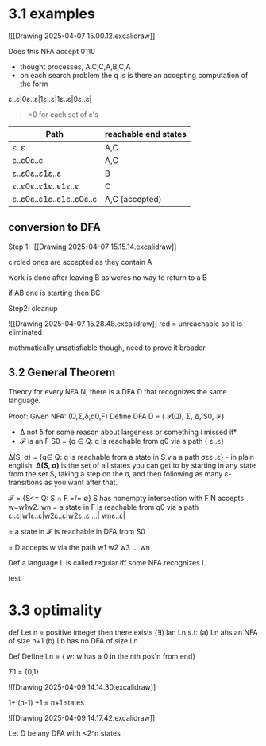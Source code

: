 
# 3.1  examples 
![[Drawing 2025-04-07 15.00.12.excalidraw]]

Does this NFA accept 0110
- thought processes, A,C,C,A,B,C,A
- on each search problem the q is is there an accepting computation of the form 

ε..ε|0ε..ε|1ε..ε|1ε..ε|0ε..ε|
>=0  for each set of ε's 

| Path                     | reachable end states |
| ------------------------ | -------------------- |
| ε..ε                     | A,C                  |
| ε..ε0ε..ε                | A,C                  |
| ε..ε0ε..ε1ε..ε           | B                    |
| ε..ε0ε..ε1ε..ε1ε..ε      | C                    |
| ε..ε0ε..ε1ε..ε1ε..ε0ε..ε | A,C (accepted)       |
## conversion to DFA
Step 1:
![[Drawing 2025-04-07 15.15.14.excalidraw]]

circled ones are accepted as they contain A

work is done after leaving B as weres no way to return to a B 

if AB one is starting then BC 

Step2: cleanup

![[Drawing 2025-04-07 15.28.48.excalidraw]]
red = unreachable so it is eliminated 

mathmatically unsatisfiable though, need to prove it broader

## 3.2 General Theorem

Theory for every NFA N, there is a DFA D  that recognizes the same language.

Proof: 
	Given NFA: 
	(Q,Σ,δ,q0,F)
Define DFA 
	D = ( 𝒫(Q), Σ, Δ, S0, ℱ) 
- Δ not δ for some reason about largeness or something i missed it*
- ℱ is an F
S0 = {q ∈ Q: q is reachable from q0 via a path { ε..ε}

Δ(S, σ) = {q∈ Q: q is reachable from a state in S via a path σεε..ε}
	- in plain english:  **Δ(S, σ)** is the set of all states you can get to by starting in any state from the set S, taking a step on the  σ, and then following as many ε-transitions as you want after that.

ℱ = {S<= Q: S **∩** F =/= ∅}
	 S has nonempty intersection with F 
N accepts w=w1w2..wn
= a state in F is reachable from q0 via a path ε..ε|w1ε..ε|w2ε..ε|w2ε..ε ...| wnε..ε|

= a state in ℱ is reachable in DFA from S0 

= D accepts w via the path w1 w2 w3 ... wn 


Def a language L is called regular iff some NFA recognizes L. 

test


# 3.3  optimality
def Let n = positive integer then there exists (∃) lan Ln s.t: 
	(a) Ln ahs an NFA of size n+1 
	(b) Lb has no DFA of size Ln

Def Define Ln = { w: w has a 0 in the nth pos'n from end}

Σ1 = {0,1}

![[Drawing 2025-04-09 14.14.30.excalidraw]]

1+ (n-1) +1 = n+1 states 

![[Drawing 2025-04-09 14.17.42.excalidraw]]


Let D be any DFA with <2^n
states 
